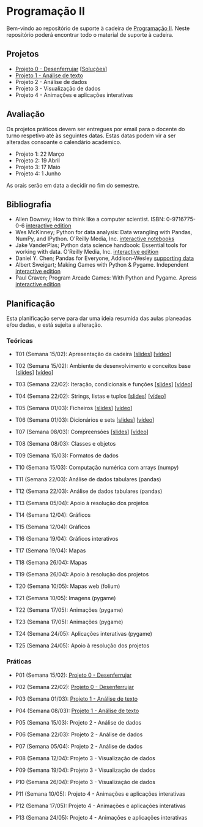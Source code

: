 # Programação II

Bem-vindo ao repositório de suporte à cadeira de [Programação II](https://sigarra.up.pt/fcup/pt/ucurr_geral.ficha_uc_view?pv_ocorrencia_id=464142).
Neste repositório poderá encontrar todo o material de suporte à cadeira.

## Projetos

* [Projeto 0 - Desenferrujar](projetos/Projeto0.ipynb) [[Soluções](projetos/Solucoes0.ipynb)]
* [Projeto 1 - Análise de texto](projetos/Projeto1.ipynb)
* Projeto 2 - Análise de dados
* Projeto 3 - Visualização de dados
* Projeto 4 - Animações e aplicações interativas

## Avaliação

Os projetos práticos devem ser entregues por email para o docente do turno respetivo até às seguintes datas.
Estas datas podem vir a ser alteradas consoante o calendário académico.

* Projeto 1: 22 Março
* Projeto 2: 19 Abril
* Projeto 3: 17 Maio
* Projeto 4: 1 Junho

As orais serão em data a decidir no fim do semestre.

## Bibliografia

- Allen Downey; How to think like a computer scientist. ISBN: 0-9716775-0-6 [interactive edition](https://runestone.academy/runestone/books/published/thinkcspy/index.html) 
- Wes McKinney; Python for data analysis: Data wrangling with Pandas, NumPy, and IPython. O'Reilly Media, Inc. [interactive notebooks](https://github.com/wesm/pydata-book)
- Jake VanderPlas; Python data science handbook: Essential tools for working with data. O'Reilly Media, Inc. [interactive edition](https://jakevdp.github.io/PythonDataScienceHandbook/)
- Daniel Y. Chen; Pandas for Everyone, Addison-Wesley [supporting data](https://github.com/chendaniely/pandas_for_everyone)
- Albert Sweigart; Making Games with Python & Pygame. Independent [interactive edition](https://inventwithpython.com/pygame/)
- Paul Craven; Program Arcade Games: With Python and Pygame. Apress [interactive edition](http://programarcadegames.com/)

## Planificação

Esta planificação serve para dar uma ideia resumida das aulas planeadas e/ou dadas, e está sujeita a alteração.

### Teóricas

* T01 (Semana 15/02): Apresentação da cadeira [[slides](slides/t01.pdf)] [[vídeo](https://drive.google.com/file/d/1dE0zT8Sa_-ft5thdC6omBbZQs3CEfFGd/view?usp=sharing)]
* T02 (Semana 15/02): Ambiente de desenvolvimento e conceitos base [[slides](slides/t02.pdf)] [[vídeo](https://drive.google.com/file/d/11WR57Rje7onDoGWgG03IOtyMXf3innQo/view?usp=sharing)]
* T03 (Semana 22/02): Iteração, condicionais e funções [[slides](slides/t03.pdf)] [[vídeo](https://drive.google.com/file/d/1rhMCPS8VfXEu6uyzjBIhv5k1kTdvALsW/view?usp=sharing)]
* T04 (Semana 22/02): Strings, listas e tuplos [[slides](slides/t04.pdf)] [[vídeo](https://drive.google.com/file/d/1GLCWzH_OpXjjp7h0qQOfoF1z5tzwf_BZ/view?usp=sharing)]
* T05 (Semana 01/03): Ficheiros [[slides](slides/t05.pdf)] [[vídeo](https://drive.google.com/file/d/1ozFlmVuz2Hem6vik_zukjWJBS8_WM1MY/view?usp=sharing)]
* T06 (Semana 01/03): Dicionários e sets [[slides](slides/t06.pdf)] [[vídeo](https://drive.google.com/file/d/1IPElxxntRVvWxNK9mSUUE8yyAGkNAvfj/view?usp=sharing)]
* T07 (Semana 08/03): Compreensões [[slides](slides/t07.pdf)] [[vídeo](https://drive.google.com/file/d/11Jpa_dNhwwp-WWmX3vNT1raHQ9zno7U2/view?usp=sharing)]
* T08 (Semana 08/03): Classes e objetos

* T09 (Semana 15/03): Formatos de dados 
* T10 (Semana 15/03): Computação numérica com arrays (numpy)
* T11 (Semana 22/03): Análise de dados tabulares (pandas)
* T12 (Semana 22/03): Análise de dados tabulares (pandas)
* T13 (Semana 05/04): Apoio à resolução dos projetos

* T14 (Semana 12/04): Gráficos
* T15 (Semana 12/04): Gráficos
* T16 (Semana 19/04): Gráficos interativos
* T17 (Semana 19/04): Mapas
* T18 (Semana 26/04): Mapas
* T19 (Semana 26/04): Apoio à resolução dos projetos

* T20 (Semana 10/05): Mapas web (folium)
* T21 (Semana 10/05): Imagens (pygame)
* T22 (Semana 17/05): Animações (pygame)
* T23 (Semana 17/05): Animações (pygame)
* T24 (Semana 24/05): Aplicações interativas (pygame)
* T25 (Semana 24/05): Apoio à resolução dos projetos

### Práticas

* P01 (Semana 15/02): [Projeto 0 - Desenferrujar](projetos/Projeto0.ipynb)
* P02 (Semana 22/02): [Projeto 0 - Desenferrujar](projetos/Projeto0.ipynb)
* P03 (Semana 01/03): [Projeto 1 - Análise de texto](projetos/Projeto1.ipynb)
* P04 (Semana 08/03): [Projeto 1 - Análise de texto](projetos/Projeto1.ipynb)

* P05 (Semana 15/03): Projeto 2 - Análise de dados
* P06 (Semana 22/03): Projeto 2 - Análise de dados
* P07 (Semana 05/04): Projeto 2 - Análise de dados

* P08 (Semana 12/04): Projeto 3 - Visualização de dados
* P09 (Semana 19/04): Projeto 3 - Visualização de dados
* P10 (Semana 26/04): Projeto 3 - Visualização de dados

* P11 (Semana 10/05): Projeto 4 - Animações e aplicações interativas
* P12 (Semana 17/05): Projeto 4 - Animações e aplicações interativas
* P13 (Semana 24/05): Projeto 4 - Animações e aplicações interativas

